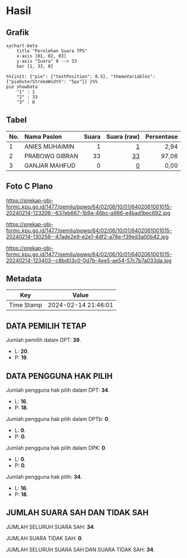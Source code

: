 # Hasil

## Grafik

```mermaid
xychart-beta
    title "Perolehan Suara TPS"
    x-axis [01, 02, 03]
    y-axis "Suara" 0 --> 33
    bar [1, 33, 0]
```

```mermaid
%%{init: {"pie": {"textPosition": 0.5}, "themeVariables": {"pieOuterStrokeWidth": "5px"}} }%%
pie showData
    "1" : 1
    "2" : 33
    "3" : 0
```

## Tabel

| No. | Nama Paslon    | Suara | Suara (raw) | Persentase |
|:--- |:-------------- | -----:| -----------:| ----------:|
| 1   | ANIES MUHAIMIN | 1     | [1][p-1]    | 2,94       |
| 2   | PRABOWO GIBRAN | 33    | [33][p-2]   | 97,06      |
| 3   | GANJAR MAHFUD  | 0     | [0][p-3]    | 0,00       |


[p-1]: https://github.com/gigit-pemilu/pemilu-2024-64-kalimantan-timur/blob/main/pilpres/hitung-suara/sub/64-kalimantan-timur/sub/02-kutai-kartanegara/sub/06-tenggarong/sub/1001-jahab/sub/015-tps/sub/paslon-1.txt
[p-2]: https://github.com/gigit-pemilu/pemilu-2024-64-kalimantan-timur/blob/main/pilpres/hitung-suara/sub/64-kalimantan-timur/sub/02-kutai-kartanegara/sub/06-tenggarong/sub/1001-jahab/sub/015-tps/sub/paslon-2.txt
[p-3]: https://github.com/gigit-pemilu/pemilu-2024-64-kalimantan-timur/blob/main/pilpres/hitung-suara/sub/64-kalimantan-timur/sub/02-kutai-kartanegara/sub/06-tenggarong/sub/1001-jahab/sub/015-tps/sub/paslon-3.txt

## Foto C Plano

https://sirekap-obj-formc.kpu.go.id/1477/pemilu/ppwp/64/02/06/10/01/6402061001015-20240214-123206--637eb667-1b9a-46bc-a986-e4bad1bec692.jpg

https://sirekap-obj-formc.kpu.go.id/1477/pemilu/ppwp/64/02/06/10/01/6402061001015-20240214-130258--47ade2e9-e2e1-4df2-a78e-f39ed3a00b42.jpg

https://sirekap-obj-formc.kpu.go.id/1477/pemilu/ppwp/64/02/06/10/01/6402061001015-20240214-123403--c8bd03c0-0d7b-4ee5-ae54-57c7b7a033da.jpg


## Metadata

| Key        | Value               |
| ---------- | ------------------- |
| Time Stamp | 2024-02-14 21:46:01 |


## DATA PEMILIH TETAP

Jumlah pemilih dalam DPT: **39**.
 * L: **20**.
 * P: **19**.

## DATA PENGGUNA HAK PILIH

Jumlah pengguna hak pilih dalam DPT: **34**.
 * L: **16**.
 * P: **18**.

Jumlah pengguna hak pilih dalam DPTb: **0**.
 * L: **0**.
 * P: **0**.

Jumlah pengguna hak pilih dalam DPK: **0**.
 * L: **0**.
 * P: **0**.

Jumlah pengguna hak pilih: **34**.
 * L: **16**.
 * P: **18**.

## JUMLAH SUARA SAH DAN TIDAK SAH

JUMLAH SELURUH SUARA SAH: **34**.

JUMLAH SUARA TIDAK SAH: **0**.

JUMLAH SELURUH SUARA SAH DAN SUARA TIDAK SAH: **34**.


